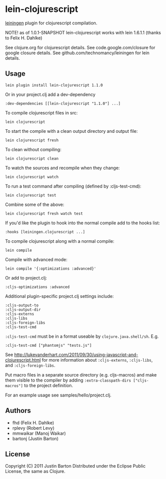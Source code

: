 # lein-clojurescript

[leiningen](https://github.com/technomancy/leiningen) plugin for clojurescript compilation.

NOTE! as of 1.0.1-SNAPSHOT lein-clojurescript works with lein 1.6.1.1
      (thanks to Felix H. Dahlke)

See clojure.org for clojurescript details.
See code.google.com/closure for google closure details.
See github.com/technomancy/leiningen for lein details.

## Usage

```
lein plugin install lein-clojurescript 1.1.0
```

Or in your project.clj add a dev-dependency
```
:dev-dependencies [[lein-clojurescript "1.1.0"] ...]
```

To compile clojurescript files in src:
```
lein clojurescript
```

To start the compile with a clean output directory and output file:
```
lein clojurescript fresh
```

To clean without compiling:
```
lein clojurescript clean
```

To watch the sources and recompile when they change:
```
lein clojurescript watch
```

To run a test command after compiling (defined by :cljs-test-cmd):
```
lein clojurescript test
```

Combine some of the above:
```
lein clojurescript fresh watch test
```

If you'd like the plugin to hook into the normal compile add to the hooks list:
```
:hooks [leiningen.clojurescript ...]
``` 

To compile clojurescript along with a normal compile:
```
lein compile
```

Compile with advanced mode: 
```
lein compile '{:optimizations :advanced}'
```

Or add to project.clj:

```
:cljs-optimizations :advanced
```

Additional plugin-specific project.clj settings include:

```
:cljs-output-to
:cljs-output-dir
:cljs-externs
:cljs-libs
:cljs-foreign-libs
:cljs-test-cmd
```

`:cljs-test-cmd` must be in a format useable by `clojure.java.shell/sh`. E.g.
```
:cljs-test-cmd ["phantomjs" "tests.js"]
```

See <http://lukevanderhart.com/2011/09/30/using-javascript-and-clojurescript.html>
for more information about `:cljs-externs`, `:cljs-libs`, and
`:cljs-foreign-libs`.

Put macro files in a separate source directory (e.g. cljs-macros) and make them
visible to the compiler by adding `:extra-classpath-dirs ["cljs-macros"]` to
the project definition.

For an example usage see samples/hello/project.clj.



## Authors
   * fhd (Felix H. Dahlke)
   * rplevy (Robert Levy)
   * mmwaikar (Manoj Waikar)
   * bartonj (Justin Barton)

## License
Copyright (C) 2011 Justin Barton
Distributed under the Eclipse Public License, the same as Clojure.
